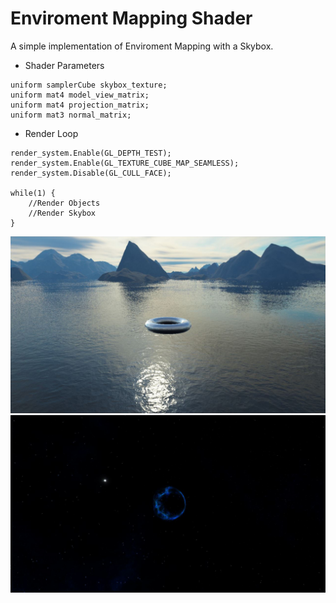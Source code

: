 # Enviroment Mapping Shader

A simple implementation of Enviroment Mapping with a Skybox.

- Shader Parameters
```
uniform samplerCube skybox_texture;
uniform mat4 model_view_matrix;
uniform mat4 projection_matrix;
uniform mat3 normal_matrix;
```
- Render Loop
```
render_system.Enable(GL_DEPTH_TEST);
render_system.Enable(GL_TEXTURE_CUBE_MAP_SEAMLESS);
render_system.Disable(GL_CULL_FACE);

while(1) {
    //Render Objects
    //Render Skybox
}
```

![skybox1](https://github.com/xz1a/GLSandbox/blob/main/gallery/env_map_1.jpg)
![skybox2](https://github.com/xz1a/GLSandbox/blob/main/gallery/env_map_2.jpg)